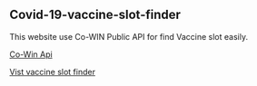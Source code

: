 ## Covid-19-vaccine-slot-finder
This website use Co-WIN Public API for find Vaccine slot easily.

[Co-Win Api](https://apisetu.gov.in/public/marketplace/api/cowin)

[Vist vaccine slot finder](https://vaccine-slot-finder.netlify.app/)
